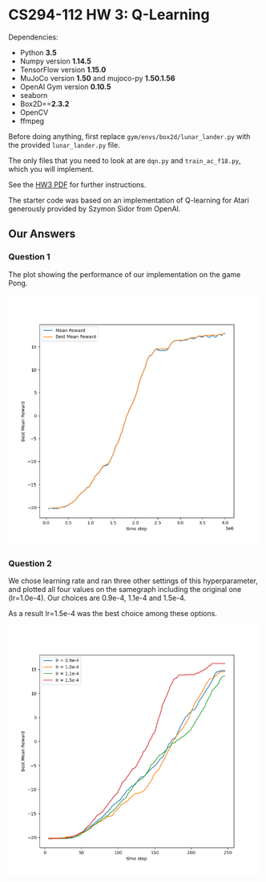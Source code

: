 # CS294-112 HW 3: Q-Learning

Dependencies:
 * Python **3.5**
 * Numpy version **1.14.5**
 * TensorFlow version **1.15.0**
 * MuJoCo version **1.50** and mujoco-py **1.50.1.56**
 * OpenAI Gym version **0.10.5**
 * seaborn
 * Box2D==**2.3.2**
 * OpenCV
 * ffmpeg

Before doing anything, first replace `gym/envs/box2d/lunar_lander.py` with the provided `lunar_lander.py` file.

The only files that you need to look at are `dqn.py` and `train_ac_f18.py`, which you will implement.

See the [HW3 PDF](http://rll.berkeley.edu/deeprlcourse/f17docs/hw3.pdf) for further instructions.

The starter code was based on an implementation of Q-learning for Atari generously provided by Szymon Sidor from OpenAI.

## Our Answers
### Question 1
The plot showing the performance of our implementation on the game Pong.
<p align="left">
  <img src="images/single_plot.png" width="500" title="learning rate multiplier = 1.0e-4">
</p>

### Question 2
We chose learning rate and ran three other settings of this hyperparameter, and plotted all four values on the samegraph including the original one (lr=1.0e-4). 
Our choices are 0.9e-4, 1.1e-4 and 1.5e-4.

As a result lr=1.5e-4 was the best choice among these options.

<p align="left">
  <img src="images/multiple_plot.png" width="500" title="experimenting with learning rate">
</p>
